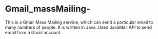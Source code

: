 # Gmail_massMailing-
This is a Gmail Mass Mailing service, which can send a particular email to many numbers of people. 
It is written in Java.
Used JavaMail API to send email from a Gmail account.

